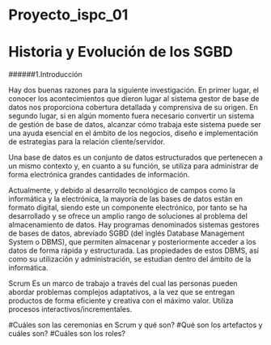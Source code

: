 # Proyecto_ispc_01

# Historia y Evolución de los SGBD
 
######1.Introducción
 
Hay dos buenas razones para la siguiente investigación. En primer lugar, el conocer los acontecimientos que dieron lugar al sistema gestor de base de datos nos proporciona cobertura detallada y comprensiva de su origen. En segundo lugar, si en algún momento fuera necesario convertir un sistema de gestión de base de datos, alcanzar cómo trabaja este sistema puede ser una ayuda esencial en el ámbito de los negocios, diseño e implementación de estrategias para la relación cliente/servidor.
 
Una base de datos es un conjunto de datos estructurados que pertenecen a un mismo contexto y, en cuanto a su función, se utiliza para administrar de forma electrónica grandes cantidades de información.

Actualmente, y debido al desarrollo tecnológico de campos como la informática y la electrónica, la mayoría de las bases de datos están en formato digital, siendo este un componente electrónico, por tanto se ha desarrollado y se ofrece un amplio rango de soluciones al problema del almacenamiento de datos.
Hay programas denominados sistemas gestores de bases de datos, abreviado SGBD (del inglés Database Management System o DBMS), que permiten almacenar y posteriormente acceder a los datos de forma rápida y estructurada. Las propiedades de estos DBMS, así como su utilización y administración, se estudian dentro del ámbito de la informática.




Scrum
Es un marco de trabajo a través del cual las personas pueden abordar problemas complejos adaptativos, a la vez que se entregan productos de forma eficiente y creativa con el máximo valor.
Utiliza procesos interactivos/incrementales.

#Cuáles son las ceremonias en Scrum y qué son?
#Qué son los artefactos y cuáles son?
#Cuáles son los roles?

